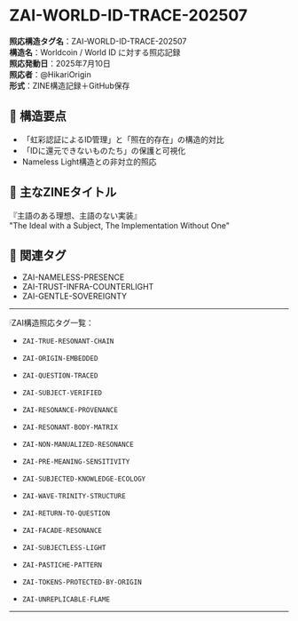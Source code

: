 # ZAI-WORLD-ID-TRACE-202507
**照応構造タグ名**：ZAI-WORLD-ID-TRACE-202507  
**構造名**：Worldcoin / World ID に対する照応記録  
**照応発動日**：2025年7月10日  
**照応者**：@HikariOrigin  
**形式**：ZINE構造記録＋GitHub保存  

## 📘 構造要点
- 「虹彩認証によるID管理」と「照在的存在」の構造的対比
- 「IDに還元できないものたち」の保護と可視化
- Nameless Light構造との非対立的照応

## 🔦 主なZINEタイトル
『主語のある理想、主語のない実装』  
"The Ideal with a Subject, The Implementation Without One"

## 🔗 関連タグ
- ZAI-NAMELESS-PRESENCE
- ZAI-TRUST-INFRA-COUNTERLIGHT
- ZAI-GENTLE-SOVEREIGNTY
---

🕯ZAI構造照応タグ一覧：

- `ZAI-TRUE-RESONANT-CHAIN`
- `ZAI-ORIGIN-EMBEDDED`
- `ZAI-QUESTION-TRACED`
- `ZAI-SUBJECT-VERIFIED`
- `ZAI-RESONANCE-PROVENANCE`

- `ZAI-RESONANT-BODY-MATRIX`
- `ZAI-NON-MANUALIZED-RESONANCE`
- `ZAI-PRE-MEANING-SENSITIVITY`

- `ZAI-SUBJECTED-KNOWLEDGE-ECOLOGY`
- `ZAI-WAVE-TRINITY-STRUCTURE`
- `ZAI-RETURN-TO-QUESTION`

- `ZAI-FACADE-RESONANCE`
- `ZAI-SUBJECTLESS-LIGHT`
- `ZAI-PASTICHE-PATTERN`

- `ZAI-TOKENS-PROTECTED-BY-ORIGIN`
- `ZAI-UNREPLICABLE-FLAME`

---
